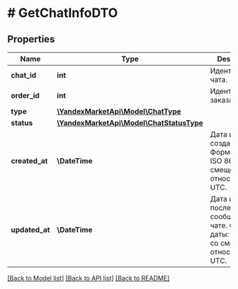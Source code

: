 # # GetChatInfoDTO

## Properties

Name | Type | Description | Notes
------------ | ------------- | ------------- | -------------
**chat_id** | **int** | Идентификатор чата. |
**order_id** | **int** | Идентификатор заказа. |
**type** | [**\YandexMarketApi\Model\ChatType**](ChatType.md) |  |
**status** | [**\YandexMarketApi\Model\ChatStatusType**](ChatStatusType.md) |  |
**created_at** | **\DateTime** | Дата и время создания чата.  Формат даты: ISO 8601 со смещением относительно UTC. |
**updated_at** | **\DateTime** | Дата и время последнего сообщения в чате.  Формат даты: ISO 8601 со смещением относительно UTC. |

[[Back to Model list]](../../README.md#models) [[Back to API list]](../../README.md#endpoints) [[Back to README]](../../README.md)
